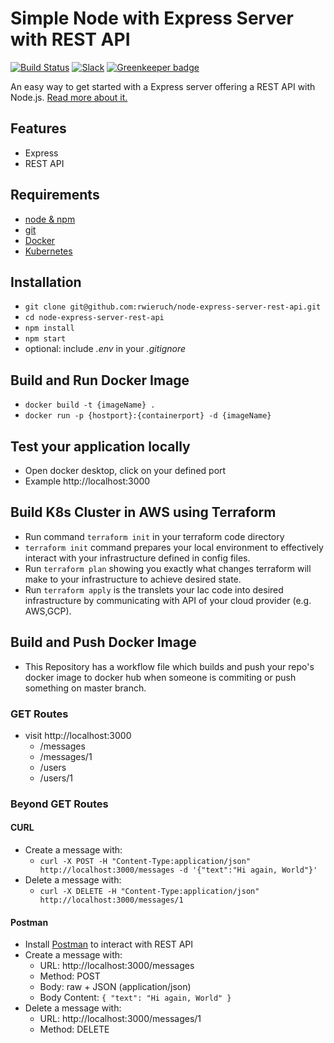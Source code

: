 # Simple Node with Express Server with REST API

[![Build Status](https://travis-ci.org/rwieruch/node-express-server-rest-api.svg?branch=master)](https://travis-ci.org/rwieruch/node-express-server-rest-api) [![Slack](https://slack-the-road-to-learn-react.wieruch.com/badge.svg)](https://slack-the-road-to-learn-react.wieruch.com/) [![Greenkeeper badge](https://badges.greenkeeper.io/rwieruch/node-express-server-rest-api.svg)](https://greenkeeper.io/)

An easy way to get started with a Express server offering a REST API with Node.js. [Read more about it.](https://www.robinwieruch.de/node-express-server-rest-api)

## Features

- Express
- REST API

## Requirements

- [node & npm](https://nodejs.org/en/)
- [git](https://www.robinwieruch.de/git-essential-commands/)
- [Docker](https://docs.docker.com/)
- [Kubernetes](https://kubernetes.io/docs/home/)

## Installation

- `git clone git@github.com:rwieruch/node-express-server-rest-api.git`
- `cd node-express-server-rest-api`
- `npm install`
- `npm start`
- optional: include _.env_ in your _.gitignore_


## Build and Run Docker Image
- `docker build -t {imageName} .`
- `docker run -p {hostport}:{containerport} -d {imageName} `

## Test your application locally
- Open docker desktop, click on your defined port
- Example http://localhost:3000

## Build K8s Cluster in AWS using Terraform
- Run command `terraform init` in your terraform code directory
- `terraform init` command prepares your local environment to effectively interact with your      infrastructure defined in config files.
- Run `terraform plan` showing you exactly what changes terraform will make to your infrastructure to achieve desired state.
- Run `terraform apply` is the translets your Iac code into desired infrastructure by communicating with API of your cloud provider (e.g. AWS,GCP).

## Build and Push Docker Image 
- This Repository has a workflow file which builds and push your repo's docker image to docker hub when someone is commiting or push something on master branch.
### GET Routes

- visit http://localhost:3000
  - /messages
  - /messages/1
  - /users
  - /users/1

### Beyond GET Routes

#### CURL

- Create a message with:
  - `curl -X POST -H "Content-Type:application/json" http://localhost:3000/messages -d '{"text":"Hi again, World"}'`
- Delete a message with:
  - `curl -X DELETE -H "Content-Type:application/json" http://localhost:3000/messages/1`

#### Postman

- Install [Postman](https://www.getpostman.com/apps) to interact with REST API
- Create a message with:
  - URL: http://localhost:3000/messages
  - Method: POST
  - Body: raw + JSON (application/json)
  - Body Content: `{ "text": "Hi again, World" }`
- Delete a message with:
  - URL: http://localhost:3000/messages/1
  - Method: DELETE
